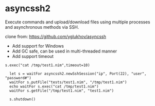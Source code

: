 # asyncssh2
Execute commands and upload/download files using multiple processes and asynchronous methods via SSH.

clone from: https://github.com/yglukhov/asyncssh

- Add support for Windows
- Add GC safe, can be used in multi-threaded manner
- Add support timeout

`s.exec("cat /tmp/test1.nim",timeout=10)`

```
  let s = waitFor asyncssh2.newSshSession("ip", Port(22), "user", "password#")
  waitFor s.putFile("tests/test1.nim", "/tmp/test1.nim")
  echo waitFor s.exec("cat /tmp/test1.nim")
  waitFor s.getFile("/tmp/test1.nim", "test1.nim")

  s.shutdown()
```
